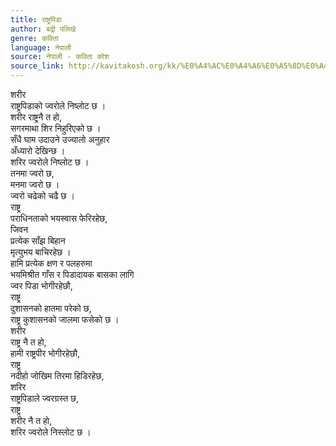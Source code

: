 ```yaml
---
title: राष्ट्रपिडा
author: बद्री पलिखे
genre: कविता
language: नेपाली
source: नेपाली - कविता कोश
source_link: http://kavitakosh.org/kk/%E0%A4%AC%E0%A4%A6%E0%A5%8D%E0%A4%B0%E0%A5%80_%E0%A4%AA%E0%A4%B2%E0%A4%BF%E0%A4%96%E0%A5%87
---
```


शरीर  
राष्ट्रपिडाको ज्वरोले निष्लोट छ ।  
शरीर राष्ट्रनै त हो,  
सगरमाथा शिर निहुरिएको छ ।  
सँधै घाम उदाउने उज्यालो अनुहार  
अँध्यारो देखिन्छ ।  
शरिर ज्वरोले निष्लोट छ ।  
तनमा ज्वरो छ,  
मनमा ज्वरो छ ।  
ज्वरो चढेको चढै छ ।  
राष्ट्र  
पराधिनताको भयस्वास फेरिरहेछ,  
जिवन  
प्रत्येक साँझ बिहान  
मृत्युभय बाचिरहेछ ।  
हामि प्रत्येक क्षण र पलहरुमा  
भयमिश्रीत गाँस र पिडादायक बासका लागि  
ज्वर पिडा भोगीरहेछौ,  
राष्ट्र  
दुशासनको हातमा परेको छ,  
राष्ट्र कुशासनको जालमा फसेको छ ।  
शरीर  
राष्ट्र नै त हो,  
हामी राष्ट्रपीर भोगीरहेछौ,  
राष्ट्र  
नदीहो जोखिम तिरमा हिडिरहेछ,  
शरिर  
राष्ट्रपिडाले ज्वरग्रस्त छ,  
राष्ट्र  
शरीर नै त हो,  
शरिर ज्वरोले निस्लोट छ ।
